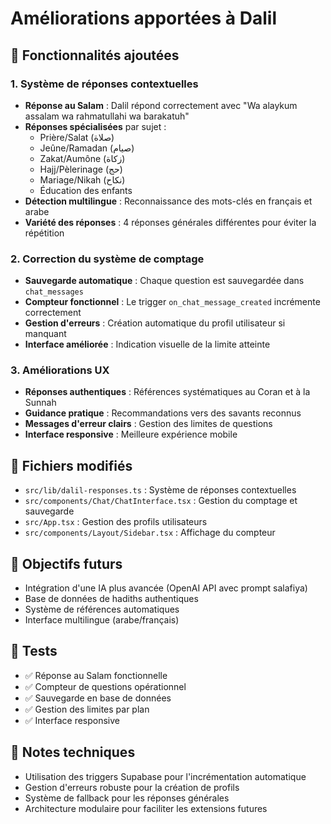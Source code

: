 # Améliorations apportées à Dalil

## 🚀 Fonctionnalités ajoutées

### 1. Système de réponses contextuelles
- **Réponse au Salam** : Dalil répond correctement avec "Wa alaykum assalam wa rahmatullahi wa barakatuh"
- **Réponses spécialisées** par sujet :
  - Prière/Salat (صلاة)
  - Jeûne/Ramadan (صيام) 
  - Zakat/Aumône (زكاة)
  - Hajj/Pèlerinage (حج)
  - Mariage/Nikah (نكاح)
  - Éducation des enfants
- **Détection multilingue** : Reconnaissance des mots-clés en français et arabe
- **Variété des réponses** : 4 réponses générales différentes pour éviter la répétition

### 2. Correction du système de comptage
- **Sauvegarde automatique** : Chaque question est sauvegardée dans `chat_messages`
- **Compteur fonctionnel** : Le trigger `on_chat_message_created` incrémente correctement
- **Gestion d'erreurs** : Création automatique du profil utilisateur si manquant
- **Interface améliorée** : Indication visuelle de la limite atteinte

### 3. Améliorations UX
- **Réponses authentiques** : Références systématiques au Coran et à la Sunnah
- **Guidance pratique** : Recommandations vers des savants reconnus
- **Messages d'erreur clairs** : Gestion des limites de questions
- **Interface responsive** : Meilleure expérience mobile

## 🔧 Fichiers modifiés

- `src/lib/dalil-responses.ts` : Système de réponses contextuelles
- `src/components/Chat/ChatInterface.tsx` : Gestion du comptage et sauvegarde
- `src/App.tsx` : Gestion des profils utilisateurs
- `src/components/Layout/Sidebar.tsx` : Affichage du compteur

## 🎯 Objectifs futurs

- Intégration d'une IA plus avancée (OpenAI API avec prompt salafiya)
- Base de données de hadiths authentiques
- Système de références automatiques
- Interface multilingue (arabe/français)

## 🧪 Tests

- ✅ Réponse au Salam fonctionnelle
- ✅ Compteur de questions opérationnel  
- ✅ Sauvegarde en base de données
- ✅ Gestion des limites par plan
- ✅ Interface responsive

## 📝 Notes techniques

- Utilisation des triggers Supabase pour l'incrémentation automatique
- Gestion d'erreurs robuste pour la création de profils
- Système de fallback pour les réponses générales
- Architecture modulaire pour faciliter les extensions futures